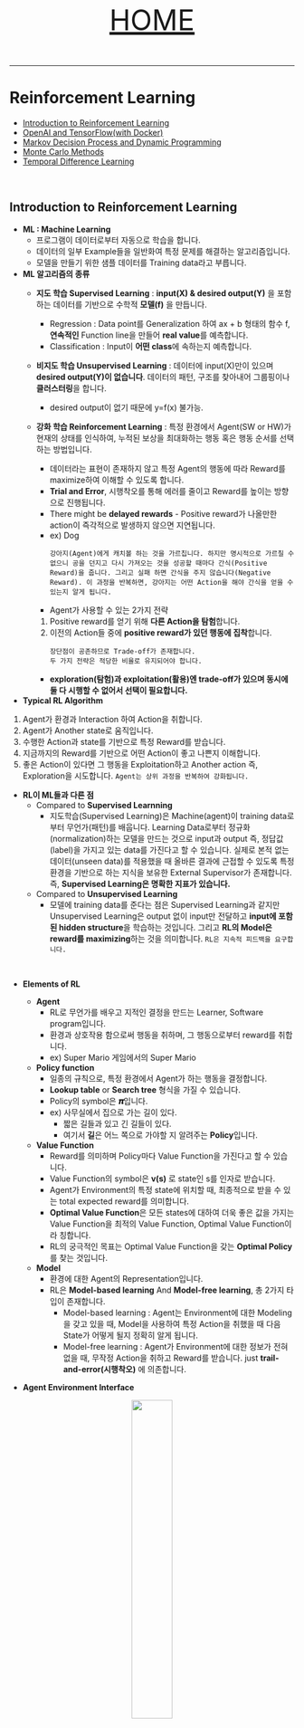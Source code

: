 <p align="center" style="font-size:50px">
    <a href="https://github.com/lsw6684/ComputerScience">HOME</a>
</p>

***

# Reinforcement Learning
- [Introduction to Reinforcement Learning](#introduction-to-reinforcement-learning)
- [OpenAI and TensorFlow(with Docker)](#openai-and-tensorflowwith-docker)
- [Markov Decision Process and Dynamic Programming](#markov-decision-process-and-dynamic-programming)
- [Monte Carlo Methods](#monte-carlo-methods)
- [Temporal Difference Learning](#temporal-difference-learning)

<br />

## Introduction to Reinforcement Learning
- **ML : Machine Learning**
    - 프로그램이 데이터로부터 자동으로 학습을 합니다.
    - 데이터의 일부 Example들을 일반화여 특정 문제를 해결하는 알고리즘입니다.
    - 모델을 만들기 위한 샘플 데이터를 Training data라고 부릅니다.
- **ML 알고리즘의 종류**
    - **지도 학습 Supervised Learning** : **input(X) & desired output(Y)** 을 포함하는 데이터를 기반으로 수학적 **모델(f)** 을 만듭니다.
        - Regression : Data point를 Generalization 하여 ax + b 형태의 함수 f, **연속적인** Function line을 만들어 **real value**를 예측합니다.
        - Classification : Input이 **어떤 class**에 속하는지 예측합니다.
    - **비지도 학습 Unsupervised Learning** : 데이터에 input(X)만이 있으며 **desired output(Y)이 없습니다**. 데이터의 패턴, 구조를 찾아내어 그룹핑이나 **클러스터링**을 합니다.
        - desired output이 없기 때문에 y=f(x) 불가능.

    - **강화 학습 Reinforcement Learning** : 특정 환경에서 Agent(SW or HW)가 현재의 상태를 인식하여, 누적된 보상을 최대화하는 행동 혹은 행동 순서를 선택하는 방법입니다.
        - 데이터라는 표현이 존재하지 않고 특정 Agent의 행동에 따라 Reward를 maximize하여 이해할 수 있도록 합니다.
        - **Trial and Error**, 시행착오를 통해 에러를 줄이고 Reward를 높이는 방향으로 진행됩니다.
        - There might be **delayed rewards** - Positive reward가 나올만한 action이 즉각적으로 발생하지 않으면 지연됩니다.
        - ex) Dog 
            ```
            강아지(Agent)에게 캐치볼 하는 것을 가르칩니다. 하지만 명시적으로 가르칠 수 없으니 공을 던지고 다시 가져오는 것을 성공할 때마다 간식(Positive Reward)을 줍니다. 그리고 실패 하면 간식을 주지 않습니다(Negative Reward). 이 과정을 반복하면, 강아지는 어떤 Action을 해야 간식을 얻을 수 있는지 알게 됩니다.
            ```
        - Agent가 사용할 수 있는 2가지 전략
        1. Positive reward를 얻기 위해 **다른 Action을 탐험**합니다.
        2. 이전의 Action들 중에 **positive reward가 있던 행동에 집착**합니다.
            ```
            장단점이 공존하므로 Trade-off가 존재합니다.
            두 가지 전략은 적당한 비율로 유지되어야 합니다.
            ```
        - **exploration(탐험)과 exploitation(활용)엔 trade-off가 있으며 동시에 둘 다 시행할 수 없어서 선택이 필요합니다.**
- **Typical RL Algorithm**
1. Agent가 환경과 Interaction 하여 Action을 취합니다.
2. Agent가 Another state로 움직입니다.
3. 수행한 Action과 state를 기반으로 특정 Reward를 받습니다.
4. 지금까지의 Reward를 기반으로 어떤 Action이 좋고 나쁜지 이해합니다.
5. 좋은 Action이 있다면 그 행동을 Exploitation하고 Another action 즉, Exploration을 시도합니다.
`Agent는 상위 과정을 반복하여 강화됩니다.`

- **RL이 ML들과 다른 점**
    - Compared to **Supervised Learnning**
        - 지도학습(Supervised Learning)은 Machine(agent)이 training data로부터 무언가(패턴)를 배웁니다. Learning Data로부터 정규화(normalization)하는 모델을 만드는 것으로 input과 output 즉, 정답값(label)을 가지고 있는  data를 가진다고 할 수 있습니다. 실제로 본적 없는 데이터(unseen data)를 적용했을 때 올바른 결과에 근접할 수 있도록 특정 환경을 기반으로 하는 지식을 보유한 External Supervisor가 존재합니다. 즉, **Supervised Learning은 명확한 지표가 있습니다.**
    - Compared to **Unsupervised Learning**
        - 모델에 training data를 준다는 점은 Supervised Learning과 같지만 Unsupervised Learning은 output 없이 input만 전달하고 **input에 포함된 hidden structure**을 학습하는 것입니다. 그리고 **RL의 Model은 reward를 maximizing**하는 것을 의미합니다. `RL은 지속적 피드백을 요구합니다.`

<br />

- **Elements of RL**
    - **Agent**
        - RL로 무언가를 배우고 지적인 결정을 만드는 Learner, Software program입니다.
        - 환경과 상호작용 함으로써 행동을 취하며, 그 행동으로부터 reward를 취합니다.
        - ex) Super Mario 게임에서의 Super Mario
    - **Policy function**
        - 일종의 규칙으로, 특정 환경에서 Agent가 하는 행동을 결정합니다.
        - **Lookup table** or **Search tree** 형식을 가질 수 있습니다. 
        - Policy의 symbol은 **𝝅**입니다.
        - ex) 사무실에서 집으로 가는 길이 있다.
            - 짧은 길들과 있고 긴 길들이 있다.
            - 여기서 **길**은 어느 쪽으로 가야할 지 알려주는 **Policy**입니다.
    - **Value Function**
        - Reward를 의미하며 Policy마다 Value Function을 가진다고 할 수 있습니다.
        - Value Function의 symbol은 **v(s)** 로 state인 s를 인자로 받습니다. 
        - Agent가 Environment의 특정 state에 위치할 때, 최종적으로 받을 수 있는 total expected reward를 의미합니다.
        - **Optimal Value Function**은 모든 states에 대하여 더욱 좋은 값을 가지는 Value Function을 최적의 Value Function, Optimal Value Function이라 칭합니다.
        - RL의 궁극적인 목표는 Optimal Value Function을 갖는 **Optimal Policy**를 찾는 것입니다. 
    - **Model**
        - 환경에 대한 Agent의 Representation입니다.
        - RL은 **Model-based learning** And **Model-free learning**, 총 2가지 타입이 존재합니다.
            - Model-based learning : Agent는 Environment에 대한 Modeling을 갖고 있을 때, Model을 사용하여 특정 Action을 취했을 때 다음 State가 어떻게 될지 정확히 알게 됩니다.
            - Model-free learning : Agent가 Environment에 대한 정보가 전혀 없을 때, 무작정 Action을 취하고 Reward를 받습니다. just **trail-and-error(시행착오)** 에 의존합니다.

- **Agent Environment Interface**
<p align="center"><img src="images/agentEnvironment.png" width="38%"></p>

```
Agent, A. 특정 time state, t. At가 Action을 하면
Environment로 부터 Reward, Rt를 받고 St+1로 State로 바뀝니다.
위 과정을 반복합니다.
```
- **Model-free learning**을 통한 예시
<p align="center"><img src="images/maze.png" width="50%"></p>

- **RL Environment의 종류**, `2 종류씩 비교`
    - **★ Deterministic environment** - Agent가 취하는 현재 State에 대한 Action의 결과가 명확할 때, 다음 State가 확정이 되는 것을 의미합니다. `ex) 체스게임에서 player에 의한 outcome을 명확히 알 수 있습니다.`
    - **★ Stochastic environment** - 다음 State가 어떻게 될지 확정할 수 없을 때를 의미합니다. `ex) 주사위`
    - **◆ Fully observable environment** - RL의 모든 시간 동안 Agent가 결정할 수 있는 State가 **모두 보여집니다.** Partially observable environment와 비교해 보자면, Fully observable environment는 Optimal Policy를 찾기 적합합니다. `ex) 체스`
    - **◆ Partially observable environment** - 모든 시간 동안 State를 부분적으로만 관찰할 수 있습니다. `ex) 포커 게임`
    - **▣ Discrete environment** - 다른 State로 이동 할 Action의 수가 유한할 때를 말합니다. `ex) 체스게임에서 말이 움직일 수 있는 Action의 종류`
    - **▣ Continuous environment** - 다른 State로 이동할 Action의 수가 무한할 때를 말합니다. `ex) self-driving car control`
    - **▩ Episodic and non-episodic environment**
        - Episode 기반으로 정확하게 나뉘느냐, 안나뉘느냐를 기준으로 합니다.
        - Episodic environment는 non-sequential environment로도 불립니다.
        - Episodic environment는 State만 바뀔 뿐 Action간에 서로 영향을 끼치지 않습니다.(Independent)
        - non-episodic environment는 Sequential environment로도 불립니다.
        - Agent의 현재 행동이 State만 바뀔 뿐 아니라 미래의 Action에도 영향을 끼칩니다. (dependent)
    - **◈ Single and multi-agent environment**
        - Agent 개수가 1개냐 아니냐가 기준입니다.
        - Multi-agent environment가 상대적으로 훨씬 복잡합니다.
```
짝 지어진 environment를 제외하고 여러 environment를 정의할 수 있습니다.
ex)
1. Deterministic, Episodic한 Environment (OK)
2. Episodic, Non-episodic한 Environment (Invalid)
```
- **RL Platforms** - 시뮬래이션, 빌딩, 렌더링, 그리고 Environment에서 RL 알고리즘을 실험할 수 있습니다.
    - ### OpenAI Gym and OpenAI Universe
        - RL 알고리즘을 만들고, 평가하고, 비교할 수 있는 Tool kit입니다.
        - RL은 ML의 한 종류입니다. Tensorflow, Theano, Keras 등 다양한 ML Framework로 작성된 알고리즘들을 호환하여 사용할 수 있습니다.
        - Agent Structure에 대한 assumption이 없기 때문에 모든 Agent를 사용할 수 있습니다.
        - OpenAI Universe는 OpenAI Gym의 확장판입니다.
        - 굉장히 넓은 범위의 complex environment, 간단한 것부터 real-time까지 training시키고 평가할 수 있습니다.
        - OpenAI Universe는 가상 네트워크 환경을 이용 함으로써 기존에 존재하는 다양한 프로그램과 Gym의 connection을 별다른 제약 없이 쉽게 연동해 줍니다. 확장성이 굉장합니다.
        - Environment 자유롭게 구현 가능
    - **DeepMind Lap** - *알파고*
        - fist-person 3D game platform, 1인칭 시점의 3D게임플랫폼으로 강화학습 개발과 연구를 위해 만들어졌습니다. - ***Customizable and Extndable***
        - Environment 자유롭게 구현 가능
    - **RL-Glue**
        - Agent, Environment, Program이 서로 다른 프로그래밍 언어로 구현되어 있는 경우에도 연결해 주는 인터페이스를 제공합니다.
        - 다른 사람들이 만들어 놓은 작업물을 공유할 수 있어서 Reusability가 높습니다.
    - **Project Malmo**
        - 마인크래프트를 기반으로 AI실험 플랫폼입니다.
        - 시나리오의 시간을 빠르게 설정하여 학습시킬 수 있습니다.
        - 마인크래프트만 실행 가능하다는 단점이 있습니다.
    - **ViZDoom**
        - Multi-agents 시스템 지원을 제공합니다.
        - Doom(1인칭 슈팅 게임) environment만 가능하다는 단점이 있습니다.
- **Aplications of RL**
    - **Education** - personalized content를 제공합니다.
    - **Manufacturing** - 산업용 로봇, 로봇 팔 등 intelligent robot으로 특정 임무를 수행하도록 강화학습 되어 사용됩니다.
    -**Inventory management**- 공급망 Supply chain management, 수요 예측 demand forecasting, warehouse operation 등을 강화학습으로 최적화 시켜 이용됩니다. (전력 소비량 등)
    - **Finance** - 상업적 거래를 예측하기 위한 포트폴리오를 관리합니다.
    - **Natural language processing and Computer vision** - DL과 결합된 DRL에 사용되며, text 요약, 정보 축약, 기계 번역(papago 등), 이미지 인식 등의 정확성을 높히는데 사용됩니다.

## OpenAI Gym and TensorFlow(with Docker)
- **Docker**
    - virtual system의 일종으로, 컨테이너에 소프트웨어들이 패키징되어 있습니다.
    - 컨테이너에는 소프트웨어를 사용하는 데 필요한 libraries, system tools, code, and runtime 등이 모두 포함되어 있습니다.
    - Application 실행에 필요한 모든 dependency를 제공하기 때문에 쉽고 빠르게 배포할 수 있습니다.
    - Docker Hub에서 Docker image파일을 사용하여 환경 셋팅이 되어있는 Container를 load하여 쉽고 빠르게 사용할 수 있습니다. 
        - **Container** - resource-isolated에서 dependency 없이 실행할 수 있도록 해주는 **virtualization**입니다. Application의 코드, dependencies 등 모든 것을 하나의 block으로 패키징 할 수 있습니다.
        - **Container benefits**
        1. **Environment consistency** - portability가 있고 organizational and technical frictions of moving and applications를 줄일 수 있습니다. 각 서버를 manually configuring하는 것 없이 새로운 features를 빠르게 release할 수 있습니다.
        2. **Operational efficiency** - 같은 서버에서 multiple applications를 쉽게 사용할 수 있습니다. 컨테이너에는 정확하게 측정된 memory, disk space, and CPU가 정해져 있기 때문에 사용 시에, 구체화 하기 용이합니다. 일반 virtual system은 Hardware level부터 virtualization이 이루어지기 때문에 매우 느리지만, Container는 하단 level부터 virtualization을 하는 것이 아니기 때문에 **부팅이 매우 빠릅니다.** **Scale-up and Scale-down**에 용이하며 **Blue-Green deployment**패턴과 process isolation을 제공합니다.

            `Blue-Green 배포란, 무중단 배포 Continuous Delivery입니다. 구 버전과 새 버전을 나란히 구성하고 배포 시점이 되면 트래픽을 일제히 전환시키는 방법을 사용하므로 버전 관리 문제를 방지할 수 있고 빠른 롤백이 가능합니다. 또 다른 장점으로, 운영 환경에 영향을 주지 않고 실제 서비스 환경으로 새 버전 테스트가 가능합니다. `
        3. **Developer Productivity** - independently upgrade each service
        4. **Version control** - Docker container images have a **manifest file**. 그렇기 때문에, 버전 컨트롤을 하기 용이합니다.
    - **Container vs Virtual Machine**
    <p align="center"><img src="images/container_virtual.png" width="850"></p>
- [**OpenAI**](#openai-gym-and-openai-universe)
- **Tensorflow**
    - numerical computation을 널리 사용할 수 있는 Google open source software library입니다.
    - DL, ML 등에서 주로 사용됩니다.
    - **data flow graph**를 사용하여 계산하기 때문에 다른 플랫폼에서도 쉽게 실행할 수 있습니다.
    - multi-dimensional array를 지원합니다.<br /><br />
    **Varialbes, Constants, Placeholders**
        ```python
        Variables : 값을 저장하는 Container입니다.
        - tf.Variable()
            >> weights = tf.Variable(tf.random_normal({3, 2}, stddev=0.1), name="weights")

        Constants : 상수와 같습니다. 값이 변하지 않습니다.
        - tf.constant()
            >> x = tf.constant(13)

        Placeholders : variable과 비슷합니다. data type과 dimension of array를 define하고 value는 assign 하지 않습니다. 즉, value없이 정의 하고 특정 메모리만 잡아둔 다음 runtime에 사용됩니다. 
        - tf.placeholder()
            >>> x = tf.placeholder("float", shape = None)
        # shape이 None으로 설정되어 있으면 어떤 차원의 array도 삽입 가능합니다.

        😃 Variable은 데이터를 저장하기 위해, Placeholder는 external data를 computational graph에 삽입하기 위해 사용됩니다.
        ```
    - **Computation Graph**
        - nodes(mathematical operations)와 edges(tensors)로 구성됩니다.
        - **Tensorflow에서의 DL**은 multi-dimensional array. 즉 Tensor들이 mathematical operations를 거치면서 결과를 내고 계산하는 과정입니다. 그렇기 때문에 Graph로 표현한다는 것은 굉장히 합리적인 선택이라 할 수 있습니다.
        - computation graph를 multi core로 독립적인(edge로 연결되어 있지 않은 노드들) 분배 계산을 하여 빠른 계산을 할 수 있기 때문에 효율적입니다.
    - **Sessions**
        - 상위 설명한 계산들로 define한 코드들을 열고, 실행합니다.<br />
        `sess = tf.Session()`<br /> 
        ***And***<br />
        `sess.run()`
        ```python
        import tensorflow as tf
        a = tf.multiply(2, 3)
        print(a)
        # 6이 나오는 것이 아니라 a라는 노드의 주소 값이 나옵니다.

        import tensrflow as tf
        a = tf.multiply(2, 3)
        with tf.Session() as sess:
            print(sess.run(a))       # 세션 실행
        ```
- **TensorBoard** : TensorFlow의 가상화로 계산 과정일 보여줍니다.
    - **Adding Scope** : 계산을 그룹핑하여 노드들로 나눕니다. 복잡성이 줄고 이해하기 쉬운 TensorBoard를 출력할 수 있습니다.<br />
    `tf.name_scope()`

<br />

## Markov Decision Process and Dynamic Programming
- Markov Chain and Markov Process
    - Markov property : 미래는 오직 현재에 의하며, 그 이상의 과거에는 영향을 받지 않습니다. <br />`t >> t+1 (O), t-1 >> t+1 (X)`
    - Markov chain
        - 현재 state에만 기반하여 다음 state를 예측합니다. not previous states
        - 미래는 과거에 대하여 conditionally independent합니다.
        - decision-making process가 아니라, 단순히 Markov property를 따르는 확률 모델을 표현합니다.
            ```
            지금 구름이 끼면 비가 올 수 있지만, 과거에 구름이 있다고 해서 미래를 예측하진 않습니다.
            ```
        - **Transition** : 다음 state로 넘어갑니다.
        - **Transition probability** : 다음 state로 넘어갈 확률입니다.
        ![gd](./images/transition.png)
        - **Markov chain in the form a state diagram with transition probability**
        ![gd](./images/markov_diagram.png)
    - **Markov Decision Process, MDP**
        - Markov chain의 확장판입니다.
        - decision-making의 framework를 Mathematic하게 modeling합니다.
        - 대부분의 RL problem은 MDP로 모델링할 수 있습니다.
        - **Five important elements to represent MDP**
        1. **States, (S)** : Agent가 실제로 무언가를 하는 환경의 집합입니다.
        2. **Actions, (A)** : Agent가 하는 행동에 대한 집합입니다.
        3. **Transition probability, (P <sup>a</sup><sub>ss'</sub>)** state (s)에서 another state (s')로 이동하면서 action (a)를 함으로써 s에서 s'로 transition될 확률입니다.<br />
        P <sup>a</sup><sub>ss'</sub> = pr(S <sub>t+1</sub> = s' | s <sub>t</sub> = s, a <sub>t</sub> = a)
        4. **Reward probability, (R <sup>a</sup><sub>ss'</sub>)** : S 에서 another state s'로 이동하기 위해 a를 수행했을 때 받을 수 있는 Reward의 확률을 의미합니다. <br />
        R <sup>a</sup><sub>ss'</sub> = E(R <sub>t+1</sub> | s <sub>t</sub> = s, s <sub>t+1</sub> = s', a <sub>t</sub> = a)
        5. ### Discount factor, (γ)
            (γ) 당장의 Reward와 미래의 Reward 사이에 importance를 의미합니다. <br />
            γ를 곱해줌으로써 Episodic task, Continuous task 모두에 대하여 unified <br /> `Hyperparameter - 기계학습에서 자동으로 학습되지 않는 파라미터` <br />
            Immediate reward보다 Future reward의 중요성을 보장하는 방향으로 합니다.
            ![gd](./images/discount_factor.png)

            

- **Rewards and Returns**
![gd](./images/rewards_returns.png)

- **Episodic and Continuous Tasks**
    - **Episodic task**
        - 끝이 존재하는 task(end - terminal state)
        - In RL, Episode는 agent와 environment 사이의 interaction으로 볼 수 있습니다. `interaction : from initial to final states(end)`
        - 시작 점과 끝 점의 경계 가 명확하고 각 Episode가 독립적으로 전혀 영향을 끼치지 않습니다.
    - **Continuous Tasks**
        - 끝나지 않는 task(there is not a terminal state)
        - R <sub>t</sub>가 존재하지 않습니다. (무한정으로 더해야 하기 때문)
        - 즉, Reward를 maximize하는 방법이 없으므로 [Discount factor](#discount-factor-γ)를 이용합니다.
- **Policy Function(π)**
    - π(s) : S → A, 특정 state에서 어떤 action을 취할 ***확률***입니다.
- **Value Function, V(s)***(=State Value Function)*
    - Agent가 policy π에 기반하여 특정 state에 있을 때, 해당 Agent가 머물기 좋은 정도를 의미하는 return 값입니다.
    ![gd](./images/value_function.png)
- **State-Action Value Function (=Q function), Q(s, a)**
    - policy π에 기반하여 특정 state에서 어떤 Action이 얼마나 좋은지를 표현하는 return 값입니다.
    ![gd](./images/savf.png)
```
Value Funftion이 특정 state에 있는 것이 얼마나 좋은지 표현하는 것이라면
Q function은 해당 state에서 특정 action이 얼마나 좋은지 표현합니다.
```
- **Recursive Relationships in Value Function**
![gd](./images/recursive.png) 

<br />

- **Bellman Equation and Optimality**
    - MDP를 풀 수 있습니다. `= Optimal policy와 Optimal value function을 찾을 수 있습니다.`
    - Policy가 바뀌면 value function도 바뀝니다.
    - Optimal value function V*(s)는 모든 state에서 다른 value function보다 더 큰 value를 가집니다. `Optimal = *`<br /> 
    ![gd](./images/v_star.png) - V <sup>π</sup> (s)가 최대의 S를 가질 때 V값을 말합니다. 
    - V*(s)가 Maximum return이기 때문에 Maximum Q function도 됩니다. <br />
    ![gd](./images/v_start2.png)
```
Expectation(E), 기댓값
- 확률변수의 기댓값은 각 사건이 벌어졌을 때의 이득과 그 사건이 벌어질 확률을 곱한 것을 전체 사건에 대해 합한 값입니다.
- 선형 연산자이며 가산성, 동차성이 성립합니다.
    >>> E(X + Y) = E(X) + E(Y)
    >>> E(cX) = cE(X)
ex) 주사위값의 기댓값
1*1/6 + 2*1/6 ... 6*1/6 = 3.5
```
`MDP를 푼다는 것은 Bellman Equation을 이용하여 Optimal policy를 찾는 것을 의미`

<br />

- **Dynamic Programming(DP)**
    - MDP로 정의된 Environment의 perfect model에 대해 Optimal policy를 계산하는 알고리즘입니다.
        - Perfect model이 주어졌다? <br />
        해당 MDP에 대하여 state, action, reward를 알고 있다는 것을 의미
    - Bellman Optimality equation을 알아냅니다.
    - Bellman equation을 해결하는 2가지 방법
        - [Value iteration](#value-iteration)
        - [Policy iteration](#policy-iteration)

    <br />

    - ### Value Iteration
    1. Value를 기준으로 반복합니다. 
    2. random value function으로 시작하여(`ex: 모든 state에 대한 value를 모두 0으로 시작`) optimal value function이 될 때까지 새로운 improved value function을 반복(순환)하여 찾아냅니다.
        - Optimal은 아니겠지만, V(s)가 도출됩니다. 현재 V(s)를 기준으로 모든 state action pair에 대하여 Q function을 계산하고 특정 state에 max value를 가지는 Q값을 해당 state의 value로 업데이트 합니다.
    3. 현재 value function이 이전 iteration의 value function의 차이(change in the value between each iteration)가 작을 때 까지 반복합니다.
        - 찾아낸 optimal value function으로 optimal policy를 쉽게 알아낼 수 있습니다.
        ![gd](./images/VI1.png)

    - ### Policy Iteration
    1. random policy로 시작하여 해당 policy의 value function을 찾아내는 방식으로 iteration합니다.
    2. optimal value function이 아니면 new improved policy를 찾습니다.
    3. 상위 과정을 반복합니다.
    
        **Policy iteration의 2가지 steps**
        - **Policy evaluation** : policy의 value function을 계산합니다.
        - **Policy improvement** : optimal value function이 아니라면 new improved policy를 찾습니다. <br />

            ![gd](./images/PI1.png)

<br />

## Monte Carlo Methods
공학 전반에서 사용되는 방법으로 RL에 적용될 수 있습니다.
- 환경에 대한 정보를 모를 때, model dynamics(transition probaility)를 모를 경우, 모집단에서 random sampling한 표본집단으로 approximate solution을 찾아냄으로 statistical technique입니다.
- random sampling을 통해 approximates(근사치)를 찾아내며 실행 횟수를 늘릴수록 optimal solution과 가까워집니다.
- terminal state(끝 점)가 있어야 하기 때문에 episodic task에만 적용할 수 있습니다.
- model 없이도 가능하기 때문에 **model-free learning algorithm**으로도 불립니다. `DP는 model based learning algorithm`
- expected return이 아닌 episode에서 나오는 평균 값(mean return)을 구함으로써 state의 value function을 approximation합니다.
- 과정
1. value function을 estimation하는 것이 목적이므로 value function을 random 값으로 initialize 시킵니다.
2. return들을 저장 할 empty list를 만듭니다.
3. episode를 생성하고 해당 episode의 states에 대한 return을 계산하여
4. empty list에 append합니다.
5. return의 평균을 구하고 value function을 update합니다.
<p align="center"><img src="images/mrp.png" width="300"></p>

- **Two types of Monte Carlo Prediction**
    - **First visit Monte Carlo** <br />
        - 하나의 episode에서 같은 state에 여러 번 방문할 수 있지만, 첫 번째 방문만 고려합니다.
        ![gd](./images/fv.png)
        
    - **Every visit Monte Carlo**
        - 첫 번째 방문만 고려하는 것이 아니라 states 방문에 대한 모든 value를 각각 사용하여 평균을 냅니다.<br />

    두 MC 모두 state S에 visit하는 횟수가 무한대로 갈 수록 V<sup>π</sup>(s)에 converge합니다. 하지만 현실적으로 무한대만큼 할 수 없기 때문에 **해당 state에 업데이트 되는 value function이** 이전 루프에서의 값과 **차이가 작다면 converge**한 것으로 봅니다.
    - **converge 하는 이유**
        - 각각의 return은 independent(episode끼리 독립이라)하고 유한 분산을 가지는 V<sup>π</sup>(s)이다(IID).
        - **The law of large numbers, 큰 수의 법칙**을 따릅니다.<br />
            `큰 모집단에서 무작위로 뽑은 표본의 평균은 모집단의 평균과 가까울 가능성이 높다.`
- **Monte Carlo Control**<br />cc
    DP의 Policy iteration처럼 Policy evaluation과 Policy improvement를 반복하여 Optimal policy를 찾습니다. Policy는 업데이트된 value function으로 improve되고 value function은 새롭게 계산된 Policy로 다시 업데이트 됩니다.
    ![gd](./images/mcc.png)
- **Monte Carlo Exploration Starts**
    각 에피소드마다 임의의 상태에서 시작하여 탐험적으로 행동을 수행하는 것을 의미합니다. 즉, 많은 에피소드가 있을 경우, 가능한 모든 행동으로 모든 상태를 포괄할 수 있습니다. 이 것을 **MC-ES**라고 합니다. <br />

    **MC-ES 순서**
    1. Q function과 Policy를 Random value로 초기화하고 return을 저장할 empty list를 생성합니다.
    2. 임의로 초기화된 정책으로 에피소드를 시작합니다.
    3. 에피소드에서 발생하는 모든 고유한 상태-행동 쌍에 대한 계산을 하고 return 리스트에 추가합니다.
    4. 하나의 에피소드에 동일한 상태-행동 쌍이 여러번 발생하기 때문에 고유한 상태-행동 쌍에 대해서만 계산합니다.
    5. return 리스트에서 평균을 취해 그 값을 큐함수에 할당합니다.
    6. 최적의 Policy를 선택하고 그 상태에서 최대 Q(s, a)를 갖는 행동을 선택합니다.
    7. 모든 states와 action 쌍을 포괄하도록 위 과정을 반복합니다.
    ![gd](./images/mces.png)

- **On-policy / Off-policy MC Control** <br />
MC-ES에서 모든 combination의 states와 actions를 explore하기엔 너무 많은 시간이 걸립니다. 이 문제를 현실적으로 해결하기 위해 2 가지 control algorithm을 사용합니다.
    - **In On-policy MC control, ε-greedy policy or ε-soft policy**
        - 1-ε의 확률로 탐험 없이 현재 상태에서 최선의 행동을 선택합니다.
    - **Off-policy MC control**
        - **Target policy** : 학습을 하여 Optimal policy가 되도록 합니다.
        - **Behavior policy** : 행동을 generation할 때 쓰이며 가능한 모든 possible states와 action을 explore합니다.
    - **Importance sampling** : 다른 distribution의 sample에서 표본을 추출하고 원래의 모집단 value를 계산합니다.
        - **Ordinary importance sampling**
        - **Weighted importance sampling**

<br />

## Temporal Difference Learning
Monte Carlo처럼 model free algorithm입니다. 즉, model dynamics를 몰라도 되며 **non-episodic task에도 적용이 가능합니다.**
- Monte Carlo와 DP를 결합한 형태입니다.
- 경험(sample data)로 직접 learning을 하기 때문에 environment의 model dynamics가 없어도 됩니다.
- DP처럼 학습된 estimation의 일부에만 기반하여 update가 가능합니다. 즉, final outcome(end of episode)를 기다릴 필요 없이 일부로도 가능합니다.
- 이전에 학습된 결과를 기반으로 현재 estimation을 approximation 하는 것을 **Bootstrapping**이라 칭합니다.
- DP, TD, and Monte Carlo방법은 모두 **policy iteration**

**Incremental Implementation** <br />
메모리, 프로세싱 타임 등을 보다 효율적으로 구현합니다. <br />
ex) 기존의 값들을 모두 메모리에 저장하고 새로운 값이 추가되면 다시 전체 계산을 하기 때문에 비효율적인 평균식을 향상시킵니다. <br />
![gd](./images/II.png)

**TD Prediction** <br />
TD, Monte Carlo 모두 sample(experience)를 기반으로 Prediction을 합니다. <br />
V(S<sub>t</sub>) ← V(S<sub>t</sub>) + α[R<sub>t+1</sub> + ϒV(S<sub>t+1</sub>) - V(S<sub>t</sub>)] <br />
- 이러한 TD를 TD(0) or One-step TD라고도 칭합니다.
- actual reward와 expected reward의 차이를 업데이트 하는 것입니다.
- R<sub>t+1</sub> + ϒV(S<sub>t+1</sub>) - V(S<sub>t</sub>)는 actual reward와 prediction 되어 있는 value의 차이 값이기 때문에 Error로도 볼 수 있습니다. = **TD error, δ<sub>t</sub>**
- 목적은 차이 값이 0에 가까워질 때 까지 iteration을 반복합니다. (try to minimize error)

**Advantages of TD Prediction** <br />
- DP와 비교하여 dynamics를 몰라도 계산 가능합니다.
- 하나의 step만을 필요로 하기 때문에, Monte Carlo와 비교하여 **naturally implemented**하며 **fully incremental fashion**입니다.
- episodes가 끝날 때 까지 대기하지 않아도 됩니다.
- α size를 너무 크지 않게 조절해야 합니다.

**SARSA, Q-learning** <br />
Generalized Policy Iteration(GPI), policy를 evaluation하고 prediction 하는 점은 같지만 TD를 사용합니다.
- **SARSA : On-policy TD Control**
    - Q value update
- **Q-Learning : Off-policy TD Control**
    - 
